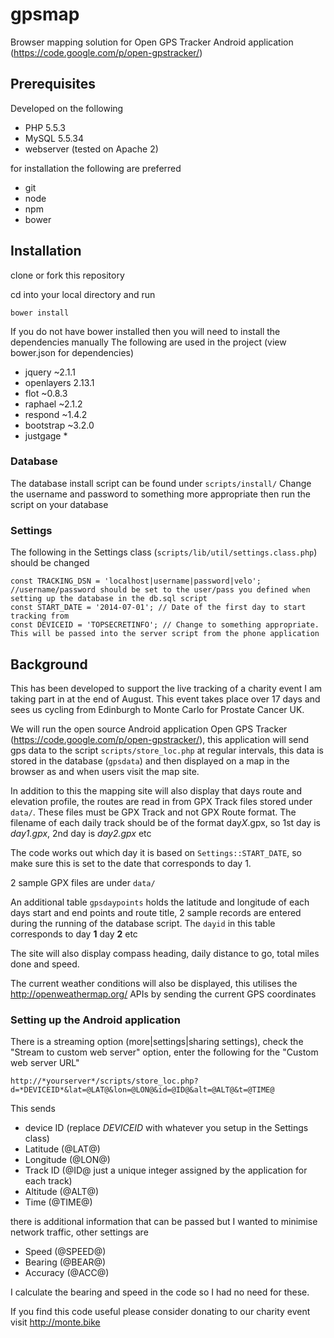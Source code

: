 gpsmap
======

Browser mapping solution for Open GPS Tracker Android application (https://code.google.com/p/open-gpstracker/)

Prerequisites
-------------

Developed on the following
- PHP 5.5.3
- MySQL 5.5.34
- webserver (tested on Apache 2)

for installation the following are preferred
- git
- node
- npm
- bower


Installation
------------

clone or fork this repository

cd into your local directory and run 

    bower install

If you do not have bower installed then you will need to install the dependencies manually
The following are used in the project (view bower.json for dependencies)
- jquery ~2.1.1
- openlayers 2.13.1
- flot ~0.8.3
- raphael ~2.1.2
- respond  ~1.4.2
- bootstrap ~3.2.0
- justgage *

### Database

The database install script can be found under `scripts/install/`
Change the username and password to something more appropriate then run the script on your database

### Settings
The following in the Settings class (`scripts/lib/util/settings.class.php`) should be changed

    const TRACKING_DSN = 'localhost|username|password|velo'; //username/password should be set to the user/pass you defined when setting up the database in the db.sql script
    const START_DATE = '2014-07-01'; // Date of the first day to start tracking from
    const DEVICEID = 'TOPSECRETINFO'; // Change to something appropriate. This will be passed into the server script from the phone application

Background
----------
This has been developed to support the live tracking of a charity event I am taking part in at the end of August.
This event takes place over 17 days and sees us cycling from Edinburgh to Monte Carlo for Prostate Cancer UK.

We will run the open source Android application Open GPS Tracker (https://code.google.com/p/open-gpstracker/), this application
will send gps data to the script `scripts/store_loc.php` at regular intervals, this data is stored in the database (`gpsdata`) and then
displayed on a map in the browser as and when users visit the map site.

In addition to this the mapping site will also display that days route and elevation profile, the routes are read in from GPX Track files stored under `data/`.  These files
must be GPX Track and not GPX Route format.  The filename of each daily track should be of the format day*X*.gpx, so 1st day is *day1.gpx*, 2nd day is *day2.gpx* etc

The code works out which day it is based on `Settings::START_DATE`, so make sure this is set to the date that corresponds to day 1.  

2 sample GPX files are under `data/`

An additional table `gpsdaypoints` holds the latitude and longitude of each days start and end points and route title, 2 sample records are entered during
the running of the database script.  The `dayid` in this table corresponds to day **1** day **2** etc

The site will also display compass heading, daily distance to go, total miles done and speed.

The current weather conditions will also be displayed, this utilises the http://openweathermap.org/ APIs by sending the current GPS coordinates

### Setting up the Android application
There is a streaming option (more|settings|sharing settings), check the "Stream to custom web server" option, enter the following
for the "Custom web server URL"

    http://*yourserver*/scripts/store_loc.php?d=*DEVICEID*&lat=@LAT@&lon=@LON@&id=@ID@&alt=@ALT@&t=@TIME@

This sends 
- device ID (replace *DEVICEID* with whatever you setup in the Settings class)
- Latitude (@LAT@)
- Longitude (@LON@)
- Track ID (@ID@ just a unique integer assigned by the application for each track)
- Altitude (@ALT@)
- Time (@TIME@)

there is additional information that can be passed but I wanted to minimise network traffic, other settings are
- Speed (@SPEED@)
- Bearing (@BEAR@)
- Accuracy (@ACC@)

I calculate the bearing and speed in the code so I had no need for these.

If you find this code useful please consider donating to our charity event
visit http://monte.bike
